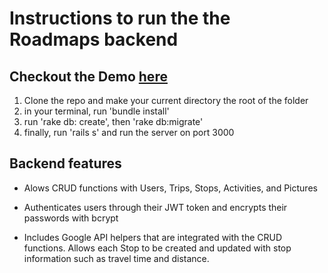 # Instructions to run the the Roadmaps backend
## Checkout the Demo [here](https://myroadmap.herokuapp.com/login)

1. Clone the repo and make your current directory the root of the folder
2. in your terminal, run 'bundle install'
3. run 'rake db: create', then 'rake db:migrate'
4. finally, run 'rails s' and run the server on port 3000


## Backend features

* Alows CRUD functions with Users, Trips, Stops, Activities, and Pictures

* Authenticates users through their JWT token and encrypts their passwords with bcrypt

* Includes Google API helpers that are integrated with the CRUD functions. Allows each Stop to be created and updated with stop information such as travel time and distance.
